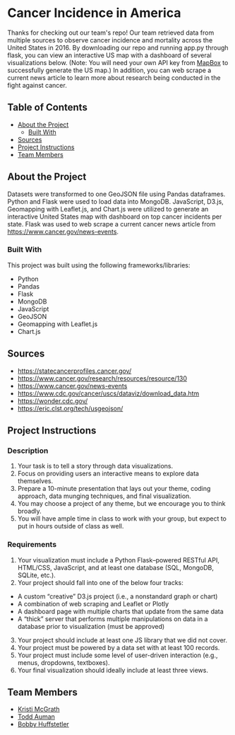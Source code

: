# Cancer Incidence in America

Thanks for checking out our team's repo! Our team retrieved data from multiple sources to observe cancer incidence and mortality across the United States in 2016. By downloading our repo and running app.py through flask, you can view an interactive US map with a dashboard of several visualizations below. (Note: You will need your own API key from [MapBox](https://www.mapbox.com/) to successfully generate the US map.) In addition, you can web scrape a current news article to learn more about research being conducted in the fight against cancer.

<!-- TABLE OF CONTENTS -->
## Table of Contents

* [About the Project](#about-the-project)
  * [Built With](#built-with)
* [Sources](#sources)
* [Project Instructions](#project-instructions)
* [Team Members](#team-members)

<!--About the Project-->
## About the Project
 Datasets were transformed to one GeoJSON file using Pandas dataframes. Python and Flask were used to load data into MongoDB. JavaScript, D3.js, Geomapping with Leaflet.js, and Chart.js were utilized to generate an interactive United States map with dashboard on top cancer incidents per state. Flask was used to web scrape a current cancer news article from https://www.cancer.gov/news-events.

<!--Built With-->
### Built With
This project was built using the following frameworks/libraries:<br>
* Python 
* Pandas
* Flask
* MongoDB
* JavaScript
* GeoJSON
* Geomapping with Leaflet.js
* Chart.js

<!--Sources-->
## Sources
* https://statecancerprofiles.cancer.gov/
* https://www.cancer.gov/research/resources/resource/130
* https://www.cancer.gov/news-events
* https://www.cdc.gov/cancer/uscs/dataviz/download_data.htm
* https://wonder.cdc.gov/
* https://eric.clst.org/tech/usgeojson/

<!--Project Instructions-->
## Project Instructions

### Description
1. Your task is to tell a story through data visualizations.
2. Focus on providing users an interactive means to explore data themselves.
3. Prepare a 10-minute presentation that lays out your theme, coding approach, data munging techniques, and final visualization.
4. You may choose a project of any theme, but we encourage you to think broadly.
5. You will have ample time in class to work with your group, but expect to put in hours outside of class as well. 

### Requirements
1. Your visualization must include a Python Flask–powered RESTful API, HTML/CSS,
JavaScript, and at least one database (SQL, MongoDB, SQLite, etc.).
2. Your project should fall into one of the below four tracks:
* A custom “creative” D3.js project (i.e., a nonstandard graph or chart)
* A combination of web scraping and Leaflet or Plotly
* A dashboard page with multiple charts that update from the same data
* A “thick” server that performs multiple manipulations on data in a database prior to visualization (must be approved)
3. Your project should include at least one JS library that we did not cover.
4. Your project must be powered by a data set with at least 100 records.
5. Your project must include some level of user-driven interaction (e.g., menus, dropdowns, textboxes).
6. Your final visualization should ideally include at least three views. 

<!--Team Members-->
## Team Members
* [ Kristi McGrath ](https://github.com/kmcgrath88)
* [ Todd Auman ](https://github.com/jtauman)
* [ Bobby Huffstetler ](https://github.com/bhuffstetler)
